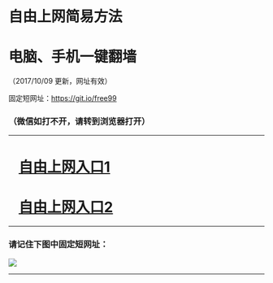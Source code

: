 ﻿# 自由上网简易方法

# 电脑、手机一键翻墙

（2017/10/09 更新，网址有效）

固定短网址：https://git.io/free99

### （微信如打不开，请转到浏览器打开）


***





# &nbsp;&nbsp; <a href="http://ft247527102.fwq-tz-1001.info/fwqtz01.html?t=100900129371 " target="_blank">自由上网入口1</a>
# &nbsp;&nbsp; <a href="http://ft2715912868.fwq-tz-1002.info/fwqtz02.html?t=10090017617 " target="_blank">自由上网入口2</a>
***

### 请记住下图中固定短网址：

<img src="https://s3-us-west-2.amazonaws.com/fwq-1001/yjfq-20170905okok.png" /> 


***

